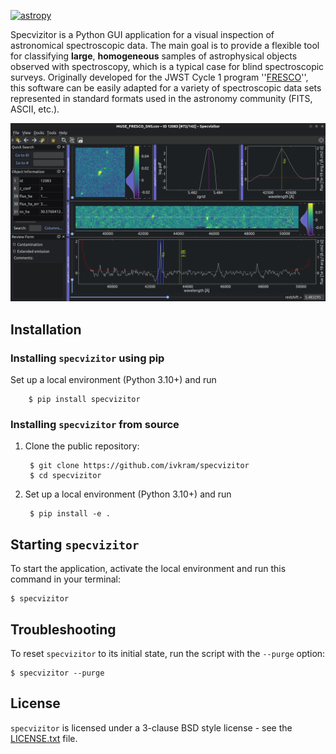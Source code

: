 [![astropy](http://img.shields.io/badge/powered%20by-AstroPy-orange.svg?style=flat)](http://www.astropy.org/)

Specvizitor is a Python GUI application for a visual inspection of astronomical spectroscopic data. The main goal is to provide a flexible tool for classifying **large**, **homogeneous** samples of astrophysical objects observed with spectroscopy, which is a typical case for blind spectroscopic surveys. Originally developed for the JWST Cycle 1 program ''[FRESCO](https://jwst-fresco.astro.unige.ch)'', this software can be easily adapted for a variety of spectroscopic data sets represented in standard formats used in the astronomy community (FITS, ASCII, etc.).

![Specvizitor GUI](https://github.com/ivkram/specvizitor/blob/main/docs/screenshots/specvizitor_gui.png?raw=true "Specvizitor GUI")

## Installation

### Installing `specvizitor` using pip

Set up a local environment (Python 3.10+) and run

        $ pip install specvizitor

### Installing `specvizitor` from source

1. Clone the public repository:

        $ git clone https://github.com/ivkram/specvizitor
        $ cd specvizitor

2. Set up a local environment (Python 3.10+) and run

        $ pip install -e .

## Starting `specvizitor`
    
To start the application, activate the local environment and run this command in your terminal:

    $ specvizitor

## Troubleshooting

To reset `specvizitor` to its initial state, run the script with the `--purge` option:

    $ specvizitor --purge

## License

`specvizitor` is licensed under a 3-clause BSD style license - see the [LICENSE.txt](https://github.com/ivkram/specvizitor/blob/main/LICENSE.txt) file.
